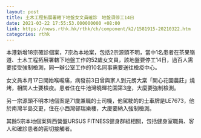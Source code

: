 ```yaml
---
layout: post
title: 土木工程拓展署轄下地盤女文員確診　地盤須停工14日
date: 2021-03-22 17:55:53.000000000 +08:00
link: https://news.rthk.hk/rthk/ch/component/k2/1581915-20210322.htm
categories: rthk
---
```


本港新增18宗確診個案，7宗為本地案，包括2宗源頭不明，當中1名患者在茶果嶺道、土木工程拓展署轄下地盤工作的52歲女文員，該地盤要停工14日，過百人需要接受強制檢測，同一辦公室工作的10名同事需要送往檢疫中心。

女文員本月17日開始喉嚨痛，病發前3日曾與家人到元朗大棠「開心花園農莊」燒烤，相關人士要檢疫。患者住在牛池灣曉暉花園第3座，大廈要強制檢測。 

另一宗源頭不明本地個案是71歲兼職的士司機，他駕駛的的士車牌是LE7673，他於南灣半島交更，住在小西灣邨瑞樂樓，大廈要納入強制檢測。

其餘5宗本地個案與西營盤URSUS FITNESS健身群組相關，包括健身室職員、客人和確診患者的密切接觸者。
